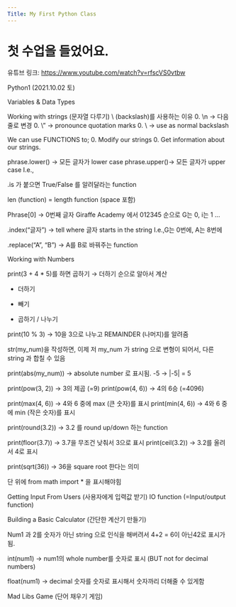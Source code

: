 ```yaml
---
Title: My First Python Class
---
```


# 첫 수업을 들었어요.

유튜브 링크: https://www.youtube.com/watch?v=rfscVS0vtbw

Python1 (2021.10.02 토)

Variables & Data Types



Working with strings (문자열 다루기)
\ (backslash)를 사용하는 이유
	0.	\n → 다음 줄로 변경
	0.	\” → pronounce quotation marks
	0.	\  → use as normal backslash


We can use FUNCTIONS to;
	0.	Modify our strings
	0.	Get information about our strings.



phrase.lower() → 모든 글자가 lower case
phrase.upper()→ 모든 글자가 upper case
I.e.,


.is 가 붙으면 True/False 를 알려달라는 function


len (function) = length function (space 포함)


Phrase[0] → 0번째 글자
Giraffe Academy 에서 012345 순으로 G는 0, i는 1 …

.index(“글자”) → tell where 글자 starts in the string
I.e.,G는 0번에, A는 8번에


.replace(“A”, “B”) → A를  B로 바꿔주는 function




Working with Numbers

print(3 + 4 * 5)를 하면 곱하기 → 더하기 순으로 알아서 계산

+ 더하기
- 빼기
* 곱하기
/ 나누기

print(10 % 3) → 10을 3으로 나누고 REMAINDER (나머지)를 알려줌


str(my_num)을 작성하면,
이제 저 my_num 가 string 으로 변형이 되어서, 다른 string 과 합칠 수 있음


print(abs(my_num)) → absolute number 로 표시됨.
-5 → |-5| = 5


print(pow(3, 2)) → 3의 제곱 (=9)
print(pow(4, 6)) → 4의 6승 (=4096)


print(max(4,  6)) → 4와 6 중에 max (큰 숫자)를 표시
print(min(4,  6)) → 4와 6 중에 min (작은 숫자)를 표시


print(round(3.2)) → 3.2 를 round up/down 하는 function


print(floor(3.7)) → 3.7을 무조건 낮춰서 3으로 표시
print(ceil(3.2)) → 3.2를 올려서 4로 표시

print(sqrt(36)) → 36을 square root 한다는 의미

단 위에 from math import * 을 표시해야힘




Getting Input From Users (사용자에게 입력값 받기)
IO function (=Input/output function)



Building a Basic Calculator (간단한 계산기 만들기)

Num1 과 2를 숫자가 아닌 string 으로 인식을 해버려서 4+2 = 6이 아닌42로 표시가 됨.


int(num1) → num1의 whole number를 숫자로 표시 (BUT not for decimal numbers)


float(num1) → decimal 숫자를 숫자로 표시해서 숫자까리 더해줄 수 있게함






Mad Libs Game (단어 채우기 게임)



